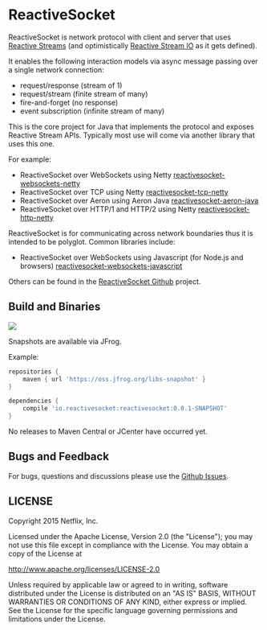 # ReactiveSocket

ReactiveSocket is network protocol with client and server that uses [Reactive Streams](http://reactive-stream.org) (and optimistically [Reactive Stream IO](http://reactive-stream.io) as it gets defined).

It enables the following interaction models via async message passing over a single network connection:

- request/response (stream of 1)
- request/stream (finite stream of many)
- fire-and-forget (no response)
- event subscription (infinite stream of many)

This is the core project for Java that implements the protocol and exposes Reactive Stream APIs. Typically most use will come via another library that uses this one. 

For example:

- ReactiveSocket over WebSockets using Netty [reactivesocket-websockets-netty](https://github.com/ReactiveSocket/reactivesocket-websockets-netty)
- ReactiveSocket over TCP using Netty [reactivesocket-tcp-netty](https://github.com/ReactiveSocket/reactivesocket-tcp-netty)
- ReactiveSocket over Aeron using Aeron Java [reactivesocket-aeron-java](https://github.com/ReactiveSocket/reactivesocket-aeron-java)
- ReactiveSocket over HTTP/1 and HTTP/2 using Netty [reactivesocket-http-netty](https://github.com/ReactiveSocket/reactivesocket-http-netty)

ReactiveSocket is for communicating across network boundaries thus it is intended to be polyglot. Common libraries include:

- ReactiveSocket over WebSockets using Javascript (for Node.js and browsers) [reactivesocket-websockets-javascript](https://github.com/ReactiveSocket/reactivesocket-websockets-javascript)

Others can be found in the [ReactiveSocket Github](https://github.com/ReactiveSocket) project.

## Build and Binaries

<a href='https://travis-ci.org/ReactiveSocket/reactivesocket-java/builds'><img src='https://travis-ci.org/ReactiveSocket/reactivesocket-java.svg?branch=1.x'></a>

Snapshots are available via JFrog. 

Example:

```groovy
repositories {
    maven { url 'https://oss.jfrog.org/libs-snapshot' }
}

dependencies {
    compile 'io.reactivesocket:reactivesocket:0.0.1-SNAPSHOT'
}
```

No releases to Maven Central or JCenter have occurred yet.


## Bugs and Feedback

For bugs, questions and discussions please use the [Github Issues](https://github.com/ReactiveSocket/reactivesocket-java/issues).

 
## LICENSE

Copyright 2015 Netflix, Inc.

Licensed under the Apache License, Version 2.0 (the "License");
you may not use this file except in compliance with the License.
You may obtain a copy of the License at

<http://www.apache.org/licenses/LICENSE-2.0>

Unless required by applicable law or agreed to in writing, software
distributed under the License is distributed on an "AS IS" BASIS,
WITHOUT WARRANTIES OR CONDITIONS OF ANY KIND, either express or implied.
See the License for the specific language governing permissions and
limitations under the License.
